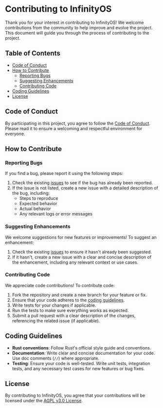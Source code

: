 # Contributing to InfinityOS

Thank you for your interest in contributing to InfinityOS! We welcome contributions from the community to help improve and evolve the project. This document will guide you through the process of contributing to the project.

## Table of Contents
- [Code of Conduct](#code-of-conduct)
- [How to Contribute](#how-to-contribute)
  - [Reporting Bugs](#reporting-bugs)
  - [Suggesting Enhancements](#suggesting-enhancements)
  - [Contributing Code](#contributing-code)
- [Coding Guidelines](#coding-guidelines)
- [License](#license)

## Code of Conduct

By participating in this project, you agree to follow the [Code of Conduct](./CODE_OF_CONDUCT.md). Please read it to ensure a welcoming and respectful environment for everyone.

## How to Contribute

### Reporting Bugs

If you find a bug, please report it using the following steps:
1. Check the existing [issues](https://github.com/yourusername/InfinityOS/issues) to see if the bug has already been reported.
2. If the issue is not listed, create a new issue with a detailed description of the bug, including:
   - Steps to reproduce
   - Expected behavior
   - Actual behavior
   - Any relevant logs or error messages

### Suggesting Enhancements

We welcome suggestions for new features or improvements! To suggest an enhancement:
1. Check the existing [issues](https://github.com/yourusername/InfinityOS/issues) to ensure it hasn't already been suggested.
2. If it hasn't, create a new issue with a clear and concise description of the enhancement, including any relevant context or use cases.

### Contributing Code

We appreciate code contributions! To contribute code:
1. Fork the repository and create a new branch for your feature or fix.
2. Ensure that your code adheres to the [coding guidelines](#coding-guidelines).
3. Write tests for your changes if applicable.
4. Run the tests to make sure everything works as expected.
5. Submit a pull request with a clear description of the changes, referencing the related issue (if applicable).

## Coding Guidelines

- **Rust conventions**: Follow Rust's official style guide and conventions.
- **Documentation**: Write clear and concise documentation for your code. Use doc comments (`//`) where appropriate.
- **Testing**: Ensure your code is well-tested. Write unit tests, integration tests, and any necessary test cases for new features or bug fixes.

## License

By contributing to InfinityOS, you agree that your contributions will be licensed under the [AGPL v3.0 License](LICENSE.txt).
